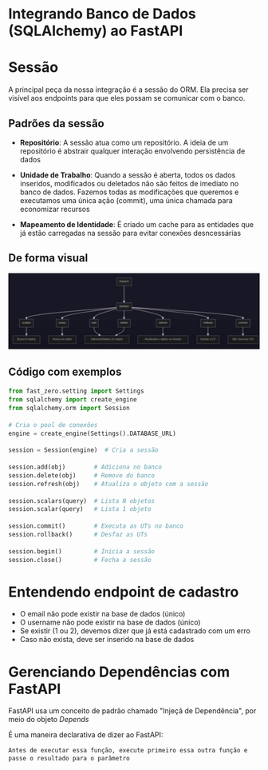 # Integrando Banco de Dados (SQLAlchemy) ao FastAPI

# Sessão

A principal peça da nossa integração é a sessão do ORM. Ela precisa ser visível aos endpoints para que eles possam se comunicar com o banco.

## Padrões da sessão

- **Repositório**: A sessão atua como um repositório. A ideia de um repositório é abstrair qualquer interação envolvendo persistência de dados

- **Unidade de Trabalho**: Quando a sessão é aberta, todos os dados inseridos, modificados ou deletados não são feitos de imediato no banco de dados. Fazemos todas as modificações que queremos e executamos uma única ação (commit), uma única chamada para economizar recursos

- **Mapeamento de Identidade**: É criado um cache para as entidades que já estão carregadas na sessão para evitar conexões desncessárias


## De forma visual

![alt text](image.png)

## Código com exemplos

```python
from fast_zero.setting import Settings
from sqlalchemy import create_engine
from sqlalchemy.orm import Session

# Cria o pool de conexões
engine = create_engine(Settings().DATABASE_URL)

session = Session(engine)  # Cria a sessão

session.add(obj)        # Adiciona no banco
session.delete(obj)     # Remove do banco
session.refresh(obj)    # Atualiza o objeto com a sessão

session.scalars(query)  # Lista N objetos
session.scalar(query)   # Lista 1 objeto

session.commit()        # Executa as UTs no banco
session.rollback()      # Desfaz as UTs

session.begin()         # Inicia a sessão
session.close()         # Fecha a sessão
```

# Entendendo endpoint de cadastro

- O email não pode existir na base de dados (único)
- O username não pode existir na base de dados (único)
- Se existir (1 ou 2), devemos dizer que já está cadastrado com um erro
- Caso não exista, deve ser inserido na base de dados

# Gerenciando Dependências com FastAPI

FastAPI usa um conceito de padrão chamado "Injeçã de Dependência", por meio do objeto *Depends*

É uma maneira declarativa de dizer ao FastAPI:

    Antes de executar essa função, execute primeiro essa outra função e passe o resultado para o parâmetro